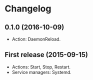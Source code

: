 # Changelog

## 0.1.0 (2016-10-09)

 * Action: DaemonReload.

## First release (2015-09-15)

 * Actions: Start, Stop, Restart.
 * Service managers: Systemd.
